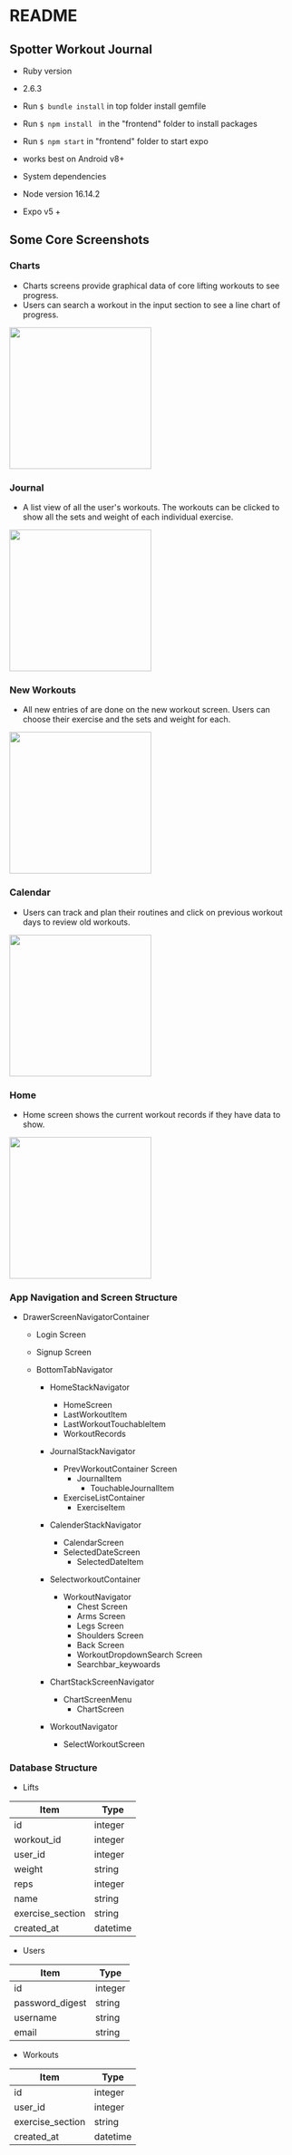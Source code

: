 # README


## Spotter Workout Journal ##

* Ruby version
* 2.6.3
* Run `$ bundle install` in top folder install gemfile
* Run `$ npm install ` in the "frontend" folder to install packages
* Run `$ npm start` in "frontend" folder to start expo
* works best on Android v8+

* System dependencies
*   Node version 16.14.2
*   Expo v5 +

 ##  Some Core Screenshots ##
 
 ### Charts ###
* Charts screens provide graphical data of core lifting workouts to see progress.
* Users can search a workout in the input section to see a line chart of progress.
<img src="https://user-images.githubusercontent.com/29931785/166310175-121d60d8-1213-48e9-85b7-bb0b766de85c.png" width="250">


### Journal ###
* A list view of all the user's workouts.  The workouts can be clicked to show all the sets and weight of each individual exercise.
<img src="https://user-images.githubusercontent.com/29931785/166314162-bc722d46-d5bc-4c1d-ae75-5e703acac99e.png" width="250">


### New Workouts ###
* All new entries of are done on the new workout screen.  Users can choose their exercise and the sets and weight for each.
<img src="https://user-images.githubusercontent.com/29931785/166315771-e15a0c6b-5464-4725-a772-f5e6e0f531ab.png" width="250">


### Calendar ###
 * Users can track and plan their routines and click on previous workout days to review old workouts.
<img src="https://user-images.githubusercontent.com/29931785/166316469-9bc76b08-36a7-493f-b6db-3ef74adf8ce9.png" width="250">


### Home ###
* Home screen shows the current workout records if they have data to show.
<img src="https://user-images.githubusercontent.com/29931785/166316534-e9038ecf-f1f2-4343-8750-1d168f048ed6.png" width="250">


### App Navigation and Screen Structure ###


* DrawerScreenNavigatorContainer
  * Login Screen
  * Signup Screen
 
  * BottomTabNavigator
    * HomeStackNavigator
      * HomeScreen
      * LastWorkoutItem
      * LastWorkoutTouchableItem
      * WorkoutRecords
      
    * JournalStackNavigator
      * PrevWorkoutContainer Screen
        * JournalItem
          * TouchableJournalItem 
      * ExerciseListContainer
        * ExerciseItem
    
    * CalenderStackNavigator
       * CalendarScreen
       * SelectedDateScreen
         * SelectedDateItem
    
    * SelectworkoutContainer
      * WorkoutNavigator
        * Chest Screen
        * Arms Screen
        * Legs Screen
        * Shoulders Screen
        * Back Screen
        * WorkoutDropdownSearch Screen
        * Searchbar_keywoards
    * ChartStackScreenNavigator
      * ChartScreenMenu
        * ChartScreen
      
    * WorkoutNavigator
      * SelectWorkoutScreen
 
 ### Database Structure ###
 * Lifts
 
 Item           |     Type
 -------------- | ----------
 id             | integer
 workout_id     | integer
 user_id        | integer 
 weight         | string
 reps           | integer
 name           | string
 exercise_section | string
 created_at     | datetime
 
 * Users
 
  Item           |     Type
 -------------- | ----------
 id             | integer
 password_digest | string 
 username       | string 
 email          | string 

* Workouts 

 Item           |     Type
 -------------- | ----------
 id             | integer 
 user_id        | integer 
 exercise_section | string 
 created_at     | datetime 
 
